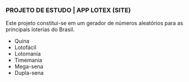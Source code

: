 ### PROJETO DE ESTUDO | APP LOTEX (SITE)
<p text-align:justify> Este projeto constitui-se em um gerador de números aleatórios para as principais loterias do Brasil.</p>

<ul>
   <li> Quina </li>
   <li> Lotofácil</li>
   <li> Lotomania</li>
   <li> Timemania</li>
   <li> Mega-sena</li>
   <li> Dupla-sena</li>
   </ul>
